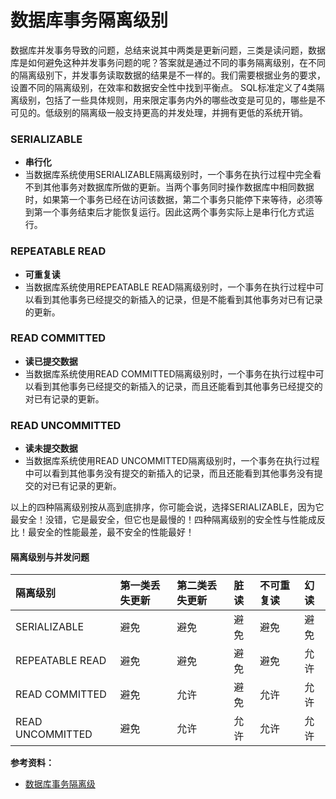 # 数据库事务隔离级别

数据库并发事务导致的问题，总结来说其中两类是更新问题，三类是读问题，数据库是如何避免这种并发事务问题的呢？答案就是通过不同的事务隔离级别，在不同的隔离级别下，并发事务读取数据的结果是不一样的。我们需要根据业务的要求，设置不同的隔离级别，在效率和数据安全性中找到平衡点。 SQL标准定义了4类隔离级别，包括了一些具体规则，用来限定事务内外的哪些改变是可见的，哪些是不可见的。低级别的隔离级一般支持更高的并发处理，并拥有更低的系统开销。

### **SERIALIZABLE**

* **串行化**
* 当数据库系统使用SERIALIZABLE隔离级别时，一个事务在执行过程中完全看不到其他事务对数据库所做的更新。当两个事务同时操作数据库中相同数据时，如果第一个事务已经在访问该数据，第二个事务只能停下来等待，必须等到第一个事务结束后才能恢复运行。因此这两个事务实际上是串行化方式运行。

### **REPEATABLE READ**

* **可重复读**
* 当数据库系统使用REPEATABLE READ隔离级别时，一个事务在执行过程中可以看到其他事务已经提交的新插入的记录，但是不能看到其他事务对已有记录的更新。

### **READ COMMITTED**

* **读已提交数据**
* 当数据库系统使用READ COMMITTED隔离级别时，一个事务在执行过程中可以看到其他事务已经提交的新插入的记录，而且还能看到其他事务已经提交的对已有记录的更新。

### **READ UNCOMMITTED**

* **读未提交数据**
* 当数据库系统使用READ UNCOMMITTED隔离级别时，一个事务在执行过程中可以看到其他事务没有提交的新插入的记录，而且还能看到其他事务没有提交的对已有记录的更新。

以上的四种隔离级别按从高到底排序，你可能会说，选择SERIALIZABLE，因为它最安全！没错，它是最安全，但它也是最慢的！四种隔离级别的安全性与性能成反比！最安全的性能最差，最不安全的性能最好！  


#### 隔离级别与并发问题

| 隔离级别 | 第一类丢失更新 | 第二类丢失更新 | 脏读 | 不可重复读 | 幻读 |
| :--- | :--- | :--- | :--- | :--- | :--- |
| SERIALIZABLE | 避免 | 避免 | 避免 | 避免 | 避免 |
| REPEATABLE READ | 避免 | 避免 | 避免 | 避免 | 允许 |
| READ COMMITTED | 避免 | 允许 | 避免 | 允许 | 允许 |
| READ UNCOMMITTED | 避免 | 允许 | 允许 | 允许 | 允许 |



**参考资料：**

* [数据库事务隔离级](https://juejin.im/post/6844903670916579336)

